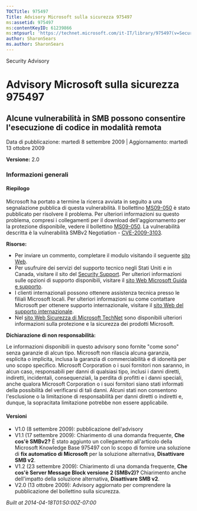 ```yaml
---
TOCTitle: 975497
Title: Advisory Microsoft sulla sicurezza 975497
ms:assetid: 975497
ms:contentKeyID: 61239866
ms:mtpsurl: 'https://technet.microsoft.com/it-IT/library/975497(v=Security.10)'
author: SharonSears
ms.author: SharonSears
---
```


Security Advisory

Advisory Microsoft sulla sicurezza 975497
=========================================

Alcune vulnerabilità in SMB possono consentire l'esecuzione di codice in modalità remota
----------------------------------------------------------------------------------------

Data di pubblicazione: martedì 8 settembre 2009 | Aggiornamento: martedì 13 ottobre 2009

**Versione:** 2.0

### Informazioni generali

#### Riepilogo

Microsoft ha portato a termine la ricerca avviata in seguito a una segnalazione pubblica di questa vulnerabilità. Il bollettino [MS09-050](http://technet.microsoft.com/it-it/security/default.aspx) è stato pubblicato per risolvere il problema. Per ulteriori informazioni su questo problema, compresi i collegamenti per il download dell'aggiornamento per la protezione disponibile, vedere il bollettino [MS09-050](http://technet.microsoft.com/it-it/security/default.aspx). La vulnerabilità descritta è la vulnerabilità SMBv2 Negotiation - [CVE-2009-3103](http://www.cve.mitre.org/cgi-bin/cvename.cgi?name=cve-2009-3103).

**Risorse:**

-   Per inviare un commento, completare il modulo visitando il seguente [sito Web](https://support.microsoft.com/common/survey.aspx?scid=sw;en;1257&amp;showpage=1&amp;ws=technet&amp;sd=tech).
-   Per usufruire dei servizi del supporto tecnico negli Stati Uniti e in Canada, visitare il sito del [Security Support](http://www.microsoft.com/italy/athome/security/support/default.mspx). Per ulteriori informazioni sulle opzioni di supporto disponibili, visitare il [sito Web Microsoft Guida e supporto](http://support.microsoft.com/).
-   I clienti internazionali possono ottenere assistenza tecnica presso le filiali Microsoft locali. Per ulteriori informazioni su come contattare Microsoft per ottenere supporto internazionale, visitare il [sito Web del supporto internazionale](http://support.microsoft.com/default.aspx?ln=it).
-   Nel [sito Web Sicurezza di Microsoft TechNet](http://technet.microsoft.com/it-it/security/default.aspx) sono disponibili ulteriori informazioni sulla protezione e la sicurezza dei prodotti Microsoft.

**Dichiarazione di non responsabilità:**

Le informazioni disponibili in questo advisory sono fornite "come sono" senza garanzie di alcun tipo. Microsoft non rilascia alcuna garanzia, esplicita o implicita, inclusa la garanzia di commerciabilità e di idoneità per uno scopo specifico. Microsoft Corporation o i suoi fornitori non saranno, in alcun caso, responsabili per danni di qualsiasi tipo, inclusi i danni diretti, indiretti, incidentali, consequenziali, la perdita di profitti e i danni speciali, anche qualora Microsoft Corporation o i suoi fornitori siano stati informati della possibilità del verificarsi di tali danni. Alcuni stati non consentono l'esclusione o la limitazione di responsabilità per danni diretti o indiretti e, dunque, la sopracitata limitazione potrebbe non essere applicabile.

#### Versioni

-   V1.0 (8 settembre 2009): pubblicazione dell'advisory
-   V1.1 (17 settembre 2009): Chiarimento di una domanda frequente, **Che cos'è SMBv2?** È stato aggiunto un collegamento all'articolo della Microsoft Knowledge Base 975497 con lo scopo di fornire una soluzione di **fix automatico di Microsoft** per la soluzione alternativa, **Disattivare SMB v2**.
-   V1.2 (23 settembre 2009): Chiarimento di una domanda frequente, **Che cos'è Server Message Block versione 2 (SMBv2)?** Chiarimento anche dell'impatto della soluzione alternativa, **Disattivare SMB v2**.
-   V2.0 (13 ottobre 2009): Advisory aggiornato per comprendere la pubblicazione del bollettino sulla sicurezza.

*Built at 2014-04-18T01:50:00Z-07:00*

